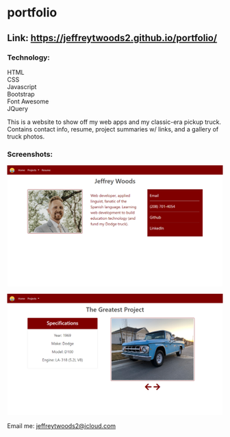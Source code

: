 # portfolio

## Link: https://jeffreytwoods2.github.io/portfolio/

### Technology:
HTML <br>
CSS <br>
Javascript <br>
Bootstrap <br>
Font Awesome <br>
JQuery


This is a website to show off my web apps and my classic-era pickup truck. 
Contains contact info, resume, project summaries w/ links, and a gallery of truck photos.

### Screenshots:

![Screenshot 1](screencaps/screencap-1.png)

![Screenshot 2](screencaps/screencap-2.png)

Email me: jeffreytwoods2@icloud.com
